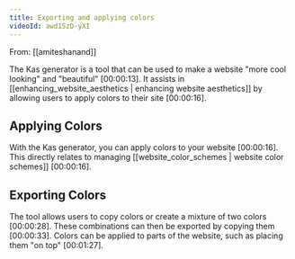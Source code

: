 ```yaml
---
title: Exporting and applying colors
videoId: awd1SzD-yXI
---
```


From: [[amiteshanand]] <br/> 

The Kas generator is a tool that can be used to make a website "more cool looking" and "beautiful" <a class="yt-timestamp" data-t="00:00:13">[00:00:13]</a>. It assists in [[enhancing_website_aesthetics | enhancing website aesthetics]] by allowing users to apply colors to their site <a class="yt-timestamp" data-t="00:00:16">[00:00:16]</a>.

## Applying Colors

With the Kas generator, you can apply colors to your website <a class="yt-timestamp" data-t="00:00:16">[00:00:16]</a>. This directly relates to managing [[website_color_schemes | website color schemes]] <a class="yt-timestamp" data-t="00:00:16">[00:00:16]</a>.

## Exporting Colors

The tool allows users to copy colors or create a mixture of two colors <a class="yt-timestamp" data-t="00:00:28">[00:00:28]</a>. These combinations can then be exported by copying them <a class="yt-timestamp" data-t="00:00:33">[00:00:33]</a>. Colors can be applied to parts of the website, such as placing them "on top" <a class="yt-timestamp" data-t="00:01:27">[00:01:27]</a>.